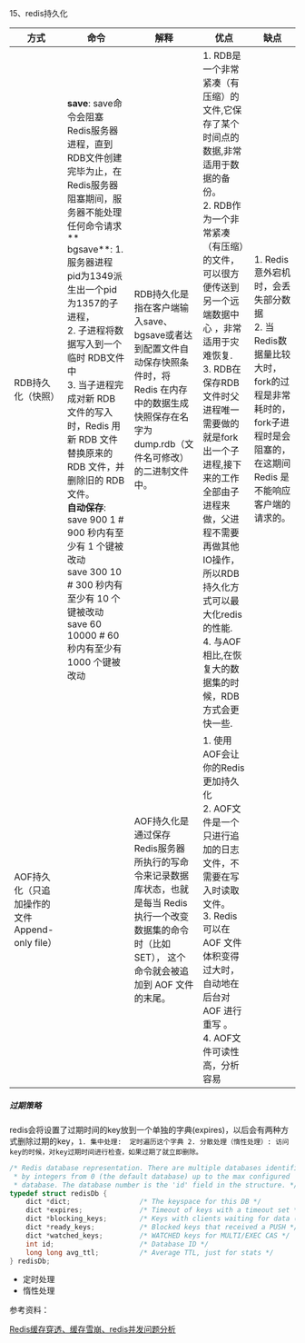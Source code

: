 
15、redis持久化

| 方式                                           | 命令                                                                                                                                                                                                                                                                                                                                                                                                                                                                                                              | 解释                                                                                                                                                          | 优点                                                                                                                                                                                                                                                                                                                                                                                                                    | 缺点                                                                                                                                                      |
| ---------------------------------------------- | ----------------------------------------------------------------------------------------------------------------------------------------------------------------------------------------------------------------------------------------------------------------------------------------------------------------------------------------------------------------------------------------------------------------------------------------------------------------------------------------------------------------- | ------------------------------------------------------------------------------------------------------------------------------------------------------------- | ----------------------------------------------------------------------------------------------------------------------------------------------------------------------------------------------------------------------------------------------------------------------------------------------------------------------------------------------------------------------------------------------------------------------- | --------------------------------------------------------------------------------------------------------------------------------------------------------- |
| RDB持久化（快照）                              | **save**: save命令会阻塞Redis服务器进程，直到RDB文件创建完毕为止，在Redis服务器阻塞期间，服务器不能处理任何命令请求<br>** bgsave**: 1. 服务器进程pid为1349派生出一个pid为1357的子进程，<br> 2. 子进程将数据写入到一个临时 RDB文件中<br> 3. 当子进程完成对新 RDB 文件的写入时，Redis 用新 RDB 文件替换原来的 RDB 文件，并删除旧的 RDB 文件。<br>**自动保存**: save 900 1    # 900 秒内有至少有 1 个键被改动<br> save 300 10   # 300 秒内有至少有 10 个键被改动<br> save 60 10000 # 60 秒内有至少有 1000 个键被改动 | RDB持久化是指在客户端输入save、bgsave或者达到配置文件自动保存快照条件时，将Redis 在内存中的数据生成快照保存在名字为 dump.rdb（文件名可修改）的二进制文件中。  | 1. RDB是一个非常紧凑（有压缩）的文件,它保存了某个时间点的数据,非常适用于数据的备份。<br> 2. RDB作为一个非常紧凑（有压缩）的文件，可以很方便传送到另一个远端数据中心 ，非常适用于灾难恢复.<br> 3. RDB在保存RDB文件时父进程唯一需要做的就是fork出一个子进程,接下来的工作全部由子进程来做，父进程不需要再做其他IO操作，所以RDB持久化方式可以最大化redis的性能.<br> 4. 与AOF相比,在恢复大的数据集的时候，RDB方式会更快一些. | 1. Redis意外宕机 时，会丢失部分数据<br>2. 当Redis数据量比较大时，fork的过程是非常耗时的，fork子进程时是会阻塞的，在这期间Redis 是不能响应客户端的请求的。 |
| AOF持久化（只追加操作的文件 Append-only file） |                                                                                                                                                                                                                                                                                                                                                                                                                                                                                                                   | AOF持久化是通过保存Redis服务器所执行的写命令来记录数据库状态，也就是每当 Redis 执行一个改变数据集的命令时（比如 SET）， 这个命令就会被追加到 AOF 文件的末尾。 | 1. 使用AOF会让你的Redis更加持久化<br>2. AOF文件是一个只进行追加的日志文件，不需要在写入时读取文件。<br>3. Redis 可以在 AOF 文件体积变得过大时，自动地在后台对 AOF 进行重写 。<br>4. AOF文件可读性高，分析容易                                                                                                                                                                                                           |


##### 过期策略

redis会将设置了过期时间的key放到一个单独的字典(expires)，以后会有两种方式删除过期的key，`1. 集中处理:  定时遍历这个字典 2. 分散处理（惰性处理）: 访问key的时候，对key过期时间进行检查，如果过期了就立即删除。`

```c
/* Redis database representation. There are multiple databases identified
 * by integers from 0 (the default database) up to the max configured
 * database. The database number is the 'id' field in the structure. */
typedef struct redisDb {
    dict *dict;                 /* The keyspace for this DB */
    dict *expires;              /* Timeout of keys with a timeout set */
    dict *blocking_keys;        /* Keys with clients waiting for data (BLPOP)*/
    dict *ready_keys;           /* Blocked keys that received a PUSH */
    dict *watched_keys;         /* WATCHED keys for MULTI/EXEC CAS */
    int id;                     /* Database ID */
    long long avg_ttl;          /* Average TTL, just for stats */
} redisDb;
```

- 定时处理
- 惰性处理


参考资料：

[Redis缓存穿透、缓存雪崩、redis并发问题分析](https://juejin.im/post/5b961172f265da0ab7198f4d)